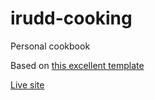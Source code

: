 # irudd-cooking
Personal cookbook

Based on [this excellent template](https://github.com/jraleman/recipe-book-html-template)

[Live site](https://cooking.irudd.se)
